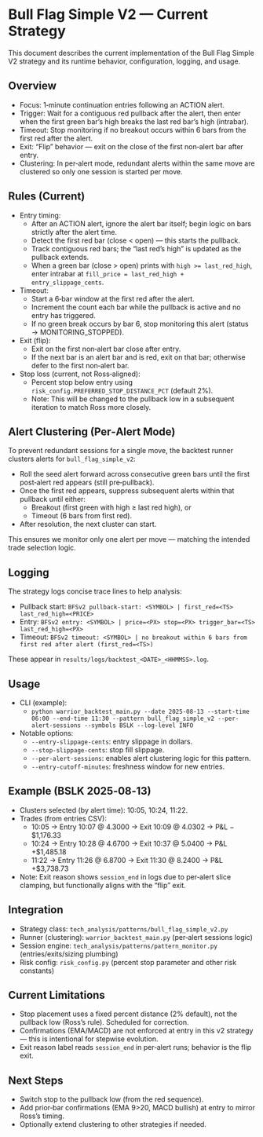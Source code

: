# Bull Flag Simple V2 — Current Strategy

This document describes the current implementation of the Bull Flag Simple V2 strategy and its runtime behavior, configuration, logging, and usage.

## Overview
- Focus: 1‑minute continuation entries following an ACTION alert.
- Trigger: Wait for a contiguous red pullback after the alert, then enter when the first green bar’s high breaks the last red bar’s high (intrabar).
- Timeout: Stop monitoring if no breakout occurs within 6 bars from the first red after the alert.
- Exit: “Flip” behavior — exit on the close of the first non‑alert bar after entry.
- Clustering: In per‑alert mode, redundant alerts within the same move are clustered so only one session is started per move.

## Rules (Current)
- Entry timing:
  - After an ACTION alert, ignore the alert bar itself; begin logic on bars strictly after the alert time.
  - Detect the first red bar (close < open) — this starts the pullback.
  - Track contiguous red bars; the “last red’s high” is updated as the pullback extends.
  - When a green bar (close > open) prints with `high >= last_red_high`, enter intrabar at `fill_price = last_red_high + entry_slippage_cents`.
- Timeout:
  - Start a 6‑bar window at the first red after the alert.
  - Increment the count each bar while the pullback is active and no entry has triggered.
  - If no green break occurs by bar 6, stop monitoring this alert (status → MONITORING_STOPPED).
- Exit (flip):
  - Exit on the first non‑alert bar close after entry.
  - If the next bar is an alert bar and is red, exit on that bar; otherwise defer to the first non‑alert bar.
- Stop loss (current, not Ross‑aligned):
  - Percent stop below entry using `risk_config.PREFERRED_STOP_DISTANCE_PCT` (default 2%).
  - Note: This will be changed to the pullback low in a subsequent iteration to match Ross more closely.

## Alert Clustering (Per‑Alert Mode)
To prevent redundant sessions for a single move, the backtest runner clusters alerts for `bull_flag_simple_v2`:
- Roll the seed alert forward across consecutive green bars until the first post‑alert red appears (still pre‑pullback).
- Once the first red appears, suppress subsequent alerts within that pullback until either:
  - Breakout (first green with high ≥ last red high), or
  - Timeout (6 bars from first red).
- After resolution, the next cluster can start.

This ensures we monitor only one alert per move — matching the intended trade selection logic.

## Logging
The strategy logs concise trace lines to help analysis:
- Pullback start: `BFSv2 pullback-start: <SYMBOL> | first_red=<TS> last_red_high=<PRICE>`
- Entry: `BFSv2 entry: <SYMBOL> | price=<PX> stop=<PX> trigger_bar=<TS> last_red_high=<PX>`
- Timeout: `BFSv2 timeout: <SYMBOL> | no breakout within 6 bars from first red after alert (first_red=<TS>)`

These appear in `results/logs/backtest_<DATE>_<HHMMSS>.log`.

## Usage
- CLI (example):
  - `python warrior_backtest_main.py --date 2025-08-13 --start-time 06:00 --end-time 11:30 --pattern bull_flag_simple_v2 --per-alert-sessions --symbols BSLK --log-level INFO`
- Notable options:
  - `--entry-slippage-cents`: entry slippage in dollars.
  - `--stop-slippage-cents`: stop fill slippage.
  - `--per-alert-sessions`: enables alert clustering logic for this pattern.
  - `--entry-cutoff-minutes`: freshness window for new entries.

## Example (BSLK 2025‑08‑13)
- Clusters selected (by alert time): 10:05, 10:24, 11:22.
- Trades (from entries CSV):
  - 10:05 → Entry 10:07 @ 4.3000 → Exit 10:09 @ 4.0302 → P&L −$1,176.33
  - 10:24 → Entry 10:28 @ 4.6700 → Exit 10:37 @ 5.0400 → P&L +$1,485.18
  - 11:22 → Entry 11:26 @ 6.8700 → Exit 11:30 @ 8.2400 → P&L +$3,738.73
- Note: Exit reason shows `session_end` in logs due to per‑alert slice clamping, but functionally aligns with the “flip” exit.

## Integration
- Strategy class: `tech_analysis/patterns/bull_flag_simple_v2.py`
- Runner (clustering): `warrior_backtest_main.py` (per‑alert sessions logic)
- Session engine: `tech_analysis/patterns/pattern_monitor.py` (entries/exits/sizing plumbing)
- Risk config: `risk_config.py` (percent stop parameter and other risk constants)

## Current Limitations
- Stop placement uses a fixed percent distance (2% default), not the pullback low (Ross’s rule). Scheduled for correction.
- Confirmations (EMA/MACD) are not enforced at entry in this v2 strategy — this is intentional for stepwise evolution.
- Exit reason label reads `session_end` in per‑alert runs; behavior is the flip exit.

## Next Steps
- Switch stop to the pullback low (from the red sequence).
- Add prior‑bar confirmations (EMA 9>20, MACD bullish) at entry to mirror Ross’s timing.
- Optionally extend clustering to other strategies if needed.

